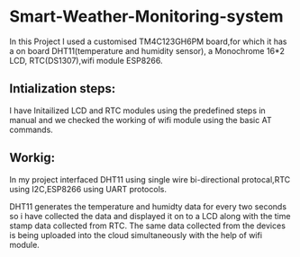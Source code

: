 # Smart-Weather-Monitoring-system

In this Project I used a customised TM4C123GH6PM board,for which it has a on board DHT11(temperature and humidity sensor), a Monochrome 16*2 LCD, RTC(DS1307),wifi module ESP8266.

Intialization steps:
----------------------
I have  Initailized LCD and RTC modules using the predefined steps in manual and we checked the  working of wifi module using the basic AT commands.


Workig:
--------
In my project  interfaced DHT11 using single wire bi-directional protocal,RTC using I2C,ESP8266 using UART protocols.

DHT11 generates the temperature and humidty data for every two seconds so i have collected the data and displayed it on to a LCD along with the time stamp data collected from RTC.
The same data collected from the devices is being uploaded into the cloud simultaneously with the help of wifi module.
